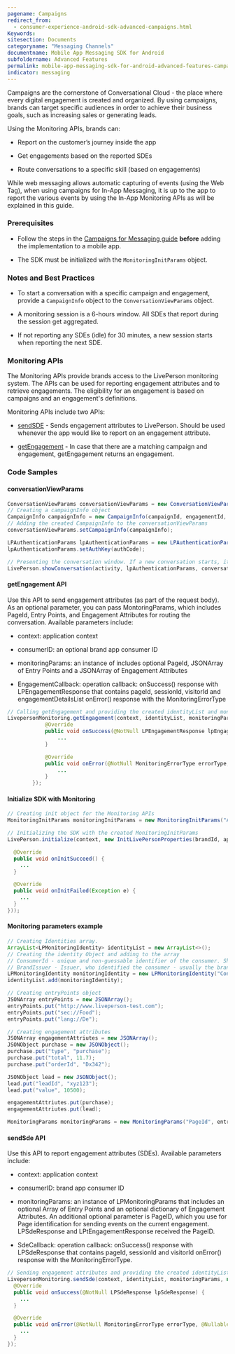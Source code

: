 ```yaml
---
pagename: Campaigns
redirect_from:
  - consumer-experience-android-sdk-advanced-campaigns.html
Keywords:
sitesection: Documents
categoryname: "Messaging Channels"
documentname: Mobile App Messaging SDK for Android
subfoldername: Advanced Features
permalink: mobile-app-messaging-sdk-for-android-advanced-features-campaigns.html
indicator: messaging
---
```



Campaigns are the cornerstone of Conversational Cloud - the place where every digital engagement is created and organized. By using campaigns, brands can target specific audiences in order to achieve their business goals, such as increasing sales or generating leads.

Using the Monitoring APIs, brands can:

* Report on the customer’s journey inside the app

* Get engagements based on the reported SDEs

* Route conversations to a specific skill (based on engagements)

While web messaging allows automatic capturing of events (using the Web Tag), when using campaigns for In-App Messaging, it is up to the app to report the various events by using the In-App Monitoring APIs as will be explained in this guide.

### Prerequisites

- Follow the steps in the [Campaigns for Messaging guide](https://s3-eu-west-1.amazonaws.com/ce-sr/CA/Campaigns/Mobile+App+Engagement+Configuration+Guide.pdf) **before** adding the implementation to a mobile app.

- The SDK must be initialized with the `MonitoringInitParams` object.

### Notes and Best Practices

* To start a conversation with a specific campaign and engagement, provide a `CampaignInfo` object to the `ConversationViewParams` object.

* A monitoring session is a 6-hours window. All SDEs that report during the session get aggregated.

* If not reporting any SDEs (idle) for 30 minutes, a new session starts when reporting the next SDE.

### Monitoring APIs

The Monitoring APIs provide brands access to the LivePerson monitoring system. The APIs can be used for reporting engagement attributes and to retrieve engagements. The eligibility for an engagement is based on campaigns and an engagement's definitions.

Monitoring APIs include two APIs:

* [sendSDE](android-monitoring_api.html) - Sends engagement attributes to LivePerson. Should be used whenever the app would like to report on an engagement attribute.

* [getEngagement](android-monitoring_api.html) - In case that there are a matching campaign and engagement, getEngagement returns an engagement.  

### Code Samples

#### conversationViewParams

```java
ConversationViewParams conversationViewParams = new ConversationViewParams();
// Creating a campaignInfo object
CampaignInfo campaignInfo = new CampaignInfo(campaignId, engagementId, engagementContextId, sessionId, visitorId);
// Adding the created CampaignInfo to the conversationViewParams
conversationViewParams.setCampaignInfo(campaignInfo);

LPAuthenticationParams lpAuthenticationParams = new LPAuthenticationParams(LPAuthenticationType.AUTH);
lpAuthenticationParams.setAuthKey(authCode);

// Presenting the conversation window. If a new conversation starts, it will be routed according to the engagement in campaignInfo
LivePerson.showConversation(activity, lpAuthenticationParams, conversationViewParams);
```

#### getEngagement API

Use this API to send engagement attributes (as part of the request body).  As an optional parameter, you can pass MontoringParams, which includes PageId, Entry Points, and Engagement Attributes for routing the conversation. Available parameters include:

   - context: application context

   - consumerID: an optional brand app consumer ID 

   - monitoringParams: an instance of includes optional PageId, JSONArray of Entry Points and a JSONArray of Engagement Attributes

   - EngagementCallback: operation callback: onSuccess() response with LPEngagementResponse that contains pageId, sessionId, visitorId and engagementDetailsList onError() response with the MonitoringErrorType 


```java
// Calling getEngagement and providing the created identityList and monitoringParams (includes entryPoints and engagementAttriutes)
LivepersonMonitoring.getEngagement(context, identityList, monitoringParams, new EngagementCallback() {
			@Override
			public void onSuccess(@NotNull LPEngagementResponse lpEngagementResponse) {
				...
			}

			@Override
			public void onError(@NotNull MonitoringErrorType errorType, @Nullable Exception exception) {
				...
			}
		});
```



#### Initialize SDK with Monitoring

```java
// Creating init object for the Monitoring APIs
MonitoringInitParams monitoringInitParams = new MonitoringInitParams("AppInstallId");

// Initializing the SDK with the created MonitoringInitParams
LivePerson.initialize(context, new InitLivePersonProperties(brandId, appId, monitoringInitParams, new InitLivePersonCallBack() {

  @Override
  public void onInitSucceed() {
    ...
  }

  @Override
  public void onInitFailed(Exception e) {
    ...
  }
}));
```

#### Monitoring parameters example

```java
// Creating Identities array.
ArrayList<LPMonitoringIdentity> identityList = new ArrayList<>();
// Creating the identity Object and adding to the array
// ConsumerId - unique and non-guessable identifier of the consumer. Should be the same consumer id provided in the JWT
// BrandIssuer - Issuer, who identified the consumer - usually the brand.
LPMonitoringIdentity monitoringIdentity = new LPMonitoringIdentity("ConsumerId", "BrandIssuer");
identityList.add(monitoringIdentity);

// Creating entryPoints object
JSONArray entryPoints = new JSONArray();
entryPoints.put("http://www.liveperson-test.com");
entryPoints.put("sec://Food");
entryPoints.put("lang://De");

// Creating engagement attributes
JSONArray engagementAttriutes = new JSONArray();
JSONObject purchase = new JSONObject();
purchase.put("type", "purchase");
purchase.put("total", 11.7);
purchase.put("orderId", "Dx342");

JSONObject lead = new JSONObject();
lead.put("leadId", "xyz123");
lead.put("value", 10500);

engagementAttriutes.put(purchase);
engagementAttriutes.put(lead);

MonitoringParams monitoringParams = new MonitoringParams("PageId", entryPoints, engagementAttriutes);
```




#### sendSde API

Use this API to report engagement attributes (SDEs).  Available parameters include:

   - context: application context 
   
   - consumerID: brand app consumer ID  

   - monitoringParams: an instance of LPMonitoringParams that includes an optional Array of Entry Points and an optional dictionary of Engagement Attributes.  An additional optional parameter is PageID, which you use for Page identification for sending events on the current engagement. LPSdeResponse and LPtEngagementResponse received the PageID.

   - SdeCallback: operation callback: onSuccess() response with LPSdeResponse that contains pageId, sessionId and visitorId onError() response with the MonitoringErrorType.


```java
// Sending engagement attributes and providing the created identityList and monitoringParams (includes entryPoints and engagementAttriutes)
LivepersonMonitoring.sendSde(context, identityList, monitoringParams, new SdeCallback() {
  @Override
  public void onSuccess(@NotNull LPSdeResponse lpSdeResponse) {
    ...
  }

  @Override
  public void onError(@NotNull MonitoringErrorType errorType, @Nullable Exception exception) {
    ...
  }
});
```


